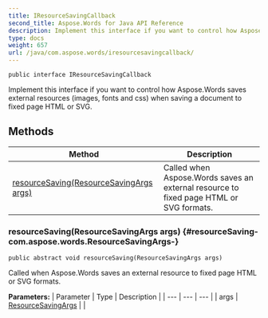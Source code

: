 ```yaml
---
title: IResourceSavingCallback
second_title: Aspose.Words for Java API Reference
description: Implement this interface if you want to control how Aspose.Words saves external resources images fonts and css when saving a document to fixed page HTML or SVG.
type: docs
weight: 657
url: /java/com.aspose.words/iresourcesavingcallback/
---
```

```
public interface IResourceSavingCallback
```

Implement this interface if you want to control how Aspose.Words saves external resources (images, fonts and css) when saving a document to fixed page HTML or SVG.
## Methods

| Method | Description |
| --- | --- |
| [resourceSaving(ResourceSavingArgs args)](#resourceSaving-com.aspose.words.ResourceSavingArgs-) | Called when Aspose.Words saves an external resource to fixed page HTML or SVG formats. |
### resourceSaving(ResourceSavingArgs args) {#resourceSaving-com.aspose.words.ResourceSavingArgs-}
```
public abstract void resourceSaving(ResourceSavingArgs args)
```


Called when Aspose.Words saves an external resource to fixed page HTML or SVG formats.

**Parameters:**
| Parameter | Type | Description |
| --- | --- | --- |
| args | [ResourceSavingArgs](../../com.aspose.words/resourcesavingargs) |  |

